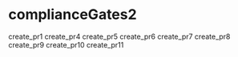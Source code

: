 # complianceGates2
create_pr1
create_pr4
create_pr5
create_pr6
create_pr7
create_pr8
create_pr9
create_pr10
create_pr11
